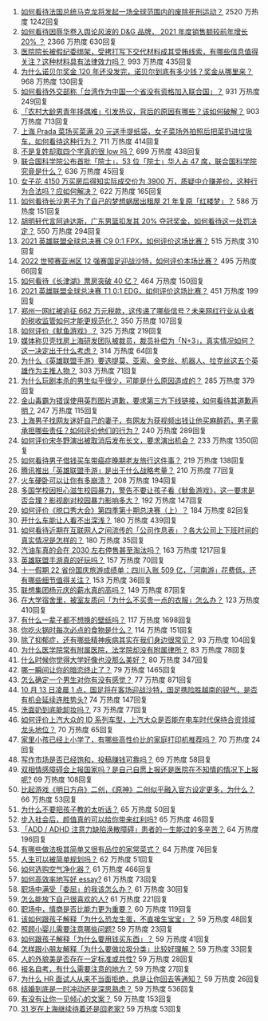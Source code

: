 1. [如何看待法国总统马克龙将发起一场全球范围内的废除死刑运动？](https://www.zhihu.com/question/491648365) 2520 万热度 1242回复
1. [如何看待因辱华卷入舆论风波的 D&G 品牌， 2021 年度销售额较前年增长 20% ？](https://www.zhihu.com/question/491877720) 2366 万热度 630回复
1. [医院院长被假纪委绑架，受拷打写下交代材料成其受贿线索，有哪些信息值得关注？这种材料具有法律效力吗？](https://www.zhihu.com/question/491773260) 993 万热度 435回复
1. [为什么诺贝尔奖金 120 年还没发完，诺贝尔到底有多少钱？奖金从哪里来？](https://www.zhihu.com/question/491549114) 968 万热度 130回复
1. [如何看待外交部称「台湾作为中国一个省没有资格加入联合国」？](https://www.zhihu.com/question/491971172) 931 万热度 249回复
1. [「农村大龄男青年择偶难」引发热议，背后的原因有哪些？该如何破解？](https://www.zhihu.com/question/491813284) 903 万热度 713回复
1. [上海 Prada 菜场买菜满 20 元送手提纸袋，女子菜场外拍照后把菜扔进垃圾车，如何看待这种行为？](https://www.zhihu.com/question/491806510) 711 万热度 414回复
1. [不是复姓却取四个字真的很 low 吗？](https://www.zhihu.com/question/397694416) 699 万热度 438回复
1. [联合国科学院公布首批「院士」，53 位「院士」华人占 47 席，联合国科学院究竟是什么？](https://www.zhihu.com/question/488276094) 636 万热度 45回复
1. [女子花 4150 万买房后得知实际成交价为 3900 万，质疑中介赚差价，这种行为合法吗？应如何解决？](https://www.zhihu.com/question/491877779) 622 万热度 165回复
1. [如何看待长沙男子为了自己的梦想蜗居出租屋 21 年复原「红楼梦」？](https://www.zhihu.com/question/491689390) 586 万热度 151回复
1. [胡明轩代言阿迪达斯，广东男篮扣发其 20% 夺冠奖金，如何看待这一处罚决定？](https://www.zhihu.com/question/491749622) 550 万热度 294回复
1. [2021 英雄联盟全球总决赛 C9 0:1 FPX，如何评价这场比赛？](https://www.zhihu.com/question/492048839) 515 万热度 310回复
1. [2022 世预赛亚洲区 12 强赛国足迎战沙特，如何评价本场比赛？](https://www.zhihu.com/question/491965119) 495 万热度 66回复
1. [如何看待《长津湖》票房突破 40 亿？](https://www.zhihu.com/question/491590450) 464 万热度 150回复
1. [2021 英雄联盟全球总决赛 T1 0:1 EDG，如何评价这场比赛？](https://www.zhihu.com/question/491994713) 451 万热度 199回复
1. [郑州一网红被追征 662 万元税款，这传递了哪些信号？未来网红行业从业者的税收监管如何才能更规范化？](https://www.zhihu.com/question/491754876) 350 万热度 107回复
1. [如何评价《鱿鱼游戏》？](https://www.zhihu.com/question/485690915) 325 万热度 219回复
1. [媒体称贝壳找房上海研发团队被裁员，裁员补偿为「N+3」，真实情况如何？这一决定出于什么考虑？](https://www.zhihu.com/question/491749727) 314 万热度 64回复
1. [为什么《英雄联盟手游》要选提莫、亚索、金克丝、机器人、拉克丝这五个英雄作为主推人物？](https://www.zhihu.com/question/491457607) 303 万热度 71回复
1. [为什么玩剧本杀的男生似乎很少，可能是什么原因造成的？](https://www.zhihu.com/question/472598380) 285 万热度 379回复
1. [金山毒霸为错误使用英烈图片道歉，要求第三方下线链接，如何看待其道歉声明？](https://www.zhihu.com/question/491924277) 247 万热度 115回复
1. [上海男子找网友迷奸自己的妻子，有网友为获视频出钱让他买麻醉药，男子需承担哪些责任？如何评价他们的行为？](https://www.zhihu.com/question/491757221) 240 万热度 289回复
1. [如何评价宋冬野演出被取消后发布长文，要求演出机会？](https://www.zhihu.com/question/491864737) 233 万热度 1350回复
1. [如何看待男子借钱买车带癌症晚期老友旅行这件事？](https://www.zhihu.com/question/491553460) 219 万热度 138回复
1. [腾讯推出「英雄联盟手游」是出于什么战略考量？](https://www.zhihu.com/question/491574603) 210 万热度 77回复
1. [火车硬卧可以让你有多崩溃？](https://www.zhihu.com/question/291849780) 208 万热度 194回复
1. [多国学校因担心滋生校园暴力，警告不要让孩子看《鱿鱼游戏》，这一要求是否合理？影视剧对校园暴力影响多大？](https://www.zhihu.com/question/491735389) 192 万热度 147回复
1. [如何评价《脱口秀大会》第四季第十期总决赛（上）？](https://www.zhihu.com/question/491980346) 184 万热度 82回复
1. [开什么车能让人看不出深浅？](https://www.zhihu.com/question/60399965) 180 万热度 439回复
1. [如何看待近期在互联网人之间流传的「公司作息表」？各大公司上下班时间的真实情况是怎样的？](https://www.zhihu.com/question/491803439) 180 万热度 35回复
1. [汽油车真的会在 2030 左右停售甚至淘汰吗？](https://www.zhihu.com/question/478452945) 163 万热度 1217回复
1. [英雄联盟手游真的好玩吗？](https://www.zhihu.com/question/491254393) 157 万热度 70回复
1. [十一假期 22 省份国庆旅游成绩单：四川入账 509 亿，「河南游」花费低，还有哪些细节值得关注？](https://www.zhihu.com/question/491743617) 153 万热度 36回复
1. [联想集团杨元庆的薪水真的高吗？](https://www.zhihu.com/question/491705265) 149 万热度 87回复
1. [在大学宿舍里，被室友质问「为什么不买贵一点的衣服」怎么办？](https://www.zhihu.com/question/491477614) 123 万热度 410回复
1. [有什么一辈子都不想换的壁纸吗？](https://www.zhihu.com/question/318800005) 117 万热度 1698回复
1. [你吃火锅时每次必点的食物是什么？](https://www.zhihu.com/question/484221794) 114 万热度 151回复
1. [除了抑郁症，还有哪些精神疾病其实在我们身边很常见？](https://www.zhihu.com/question/491344515) 93 万热度 104回复
1. [为什么医学院常有附属医院，法学院却没有附属律所？](https://www.zhihu.com/question/491460443) 83 万热度 78回复
1. [什么时候你觉得大学好像也没那么美好？](https://www.zhihu.com/question/481221481) 80 万热度 347回复
1. [哪一瞬间让你的暗恋终止了？](https://www.zhihu.com/question/485396302) 79 万热度 1465回复
1. [怎么确定一个男生对你有没有感觉？](https://www.zhihu.com/question/323966917) 77 万热度 871回复
1. [10 月 13 日凌晨 1 点，国足将在客场迎战沙特，国足携险胜越南的锐气，是否有机会延续连胜势头?](https://www.zhihu.com/question/491455868) 74 万热度 147回复
1. [洗面奶到底能卸妆吗？](https://www.zhihu.com/question/285176282) 73 万热度 77回复
1. [如何评价上汽大众的 ID 系列车型，上汽大众是否能在电车时代保持合资领域龙头地位？](https://www.zhihu.com/question/491900401) 70 万热度 65回复
1. [家里小孩已经上小学了，有哪些高性价比的家庭打印机推荐吗？](https://www.zhihu.com/question/492010586) 70 万热度 24回复
1. [写作市场是否已经饱和，投稿赚钱可靠吗？](https://www.zhihu.com/question/404722790) 69 万热度 58回复
1. [双相情感障碍会上报国家吗？是自己自愿上报还是医院在不知情的情况下上报呢?](https://www.zhihu.com/question/393136765) 69 万热度 108回复
1. [比起游戏《明日方舟》二创，《原神》二创似乎融入官方设定更多，为什么？](https://www.zhihu.com/question/490820370) 66 万热度 53回复
1. [为什么不要把孩子教的太听话？](https://www.zhihu.com/question/489303460) 65 万热度 50回复
1. [步入社会后，颜值真的可以给你带来红利吗?](https://www.zhihu.com/question/490129662) 65 万热度 46回复
1. [「ADD / ADHD 注意力缺陷涣散障碍」患者的一生能过的多辛苦？](https://www.zhihu.com/question/265155928) 64 万热度 196回复
1. [有哪些做法极其简单又很有品位的家常菜式？](https://www.zhihu.com/question/36685727) 64 万热度 76回复
1. [人生可以被简单规划吗？](https://www.zhihu.com/question/491443117) 62 万热度 51回复
1. [如何选购空气净化器？](https://www.zhihu.com/question/19565949) 61 万热度 466回复
1. [如何高效率地写好 essay?](https://www.zhihu.com/question/23990918) 61 万热度 73回复
1. [职场中满受「委屈」的我该怎么办？](https://www.zhihu.com/question/485540049) 61 万热度 30回复
1. [怎么能放下自己很喜欢的人?](https://www.zhihu.com/question/488996295) 61 万热度 221回复
1. [职场中，情商是否比能力更为重要？](https://www.zhihu.com/question/478994356) 60 万热度 119回复
1. [该如何跟孩子解释「为什么恐龙生蛋，不直接生宝宝」？](https://www.zhihu.com/question/487479879) 59 万热度 48回复
1. [照顾小婴儿需要注意哪些问题?](https://www.zhihu.com/question/485075108) 59 万热度 23回复
1. [如何跟孩子解释「为什么要用钱买东西」？](https://www.zhihu.com/question/487505779) 59 万热度 41回复
1. [怎样跟小朋友解释「为什么要做垃圾分类」比较好理解？](https://www.zhihu.com/question/487505671) 59 万热度 33回复
1. [人的外貌美是否存在一定标准或共性?](https://www.zhihu.com/question/490244611) 59 万热度 28回复
1. [报名自考，有什么需要注意的地方？](https://www.zhihu.com/question/482178834) 59 万热度 27回复
1. [为什么 HR 面试人从来不当面拒绝，总是让你回去等通知？](https://www.zhihu.com/question/489071705) 59 万热度 26回复
1. [结婚到底是一时冲动还是深思熟虑？](https://www.zhihu.com/question/485902522) 59 万热度 536回复
1. [有没有让你一见倾心的文案？](https://www.zhihu.com/question/473301493) 59 万热度 153回复
1. [31 岁在上海继续待着还是回老家?](https://www.zhihu.com/question/460925417) 59 万热度 53回复